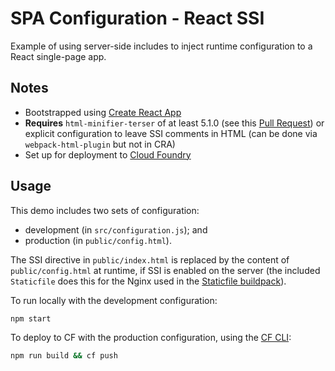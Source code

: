 # SPA Configuration - React SSI

Example of using server-side includes to inject runtime configuration to a React single-page app.

## Notes

 - Bootstrapped using [Create React App]
 - **Requires** `html-minifier-terser` of at least 5.1.0 (see this [Pull Request]) or explicit
    configuration to leave SSI comments in HTML (can be done via `webpack-html-plugin` but not in
    CRA)
 - Set up for deployment to [Cloud Foundry]

## Usage

This demo includes two sets of configuration:

 - development (in `src/configuration.js`); and
 - production (in `public/config.html`).

The SSI directive in `public/index.html` is replaced by the content of `public/config.html` at
runtime, if SSI is enabled on the server (the included `Staticfile` does this for the Nginx used
in the [Staticfile buildpack]).

To run locally with the development configuration:

```bash
npm start
```

To deploy to CF with the production configuration, using the [CF CLI]:

```bash
npm run build && cf push
```

  [CF CLI]: https://docs.cloudfoundry.org/cf-cli/install-go-cli.html
  [Cloud Foundry]: https://cloudfoundry.org/
  [Create React App]: https://github.com/facebook/create-react-app/
  [Pull Request]: https://github.com/DanielRuf/html-minifier-terser/pull/39
  [Staticfile buildpack]: https://docs.cloudfoundry.org/buildpacks/staticfile/index.html
